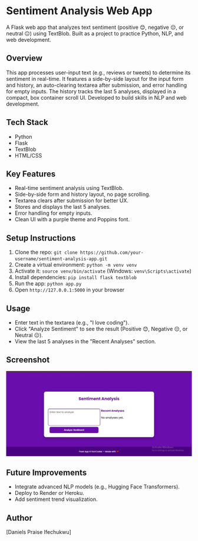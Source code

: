 # Sentiment Analysis Web App

A Flask web app that analyzes text sentiment (positive 😊, negative 😔, or neutral 😐) using TextBlob. Built as a project to practice Python, NLP, and web development.

## Overview
This app processes user-input text (e.g., reviews or tweets) to determine its sentiment in real-time. It features a side-by-side layout for the input form and history, an auto-clearing textarea after submission, and error handling for empty inputs. The history tracks the last 5 analyses, displayed in a compact, box container scroll UI. Developed to build skills in NLP and web development.

## Tech Stack
- Python
- Flask
- TextBlob
- HTML/CSS

## Key Features
- Real-time sentiment analysis using TextBlob.
- Side-by-side form and history layout, no page scrolling.
- Textarea clears after submission for better UX.
- Stores and displays the last 5 analyses.
- Error handling for empty inputs.
- Clean UI with a purple theme and Poppins font.

## Setup Instructions
1. Clone the repo: `git clone https://github.com/your-username/sentiment-analysis-app.git`
2. Create a virtual environment: `python -m venv venv`
3. Activate it: `source venv/bin/activate` (Windows: `venv\Scripts\activate`)
4. Install dependencies: `pip install flask textblob`
5. Run the app: `python app.py`
6. Open `http://127.0.0.1:5000` in your browser

## Usage
- Enter text in the textarea (e.g., "I love coding").
- Click "Analyze Sentiment" to see the result (Positive 😊, Negative 😔, or Neutral 😐).
- View the last 5 analyses in the "Recent Analyses" section.

## Screenshot
![App Screenshot](screenshot.jpg)

## Future Improvements
- Integrate advanced NLP models (e.g., Hugging Face Transformers).
- Deploy to Render or Heroku.
- Add sentiment trend visualization.

## Author
[Daniels Praise Ifechukwu]

